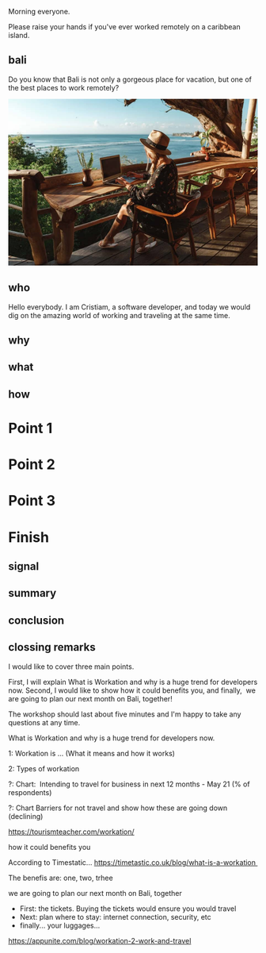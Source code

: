 Morning everyone.

Please raise your hands if you've ever worked remotely on a caribbean island.

## bali
Do you know that Bali is not only a gorgeous place for vacation, but one of the best places to work remotely?

![Woking remotely on Bali](images/bali-working.jpeg)

## who
Hello everybody. 
I am Cristiam, a software developer, and today we would dig on the amazing world of working and traveling at the same time.


## why

## what

## how

# Point 1



# Point 2



# Point 3



# Finish

## signal

## summary

## conclusion

## clossing remarks


I would like to cover three main points.

First, I will explain What is Workation and why is a huge trend for developers now.
Second, I would like to show how it could benefits you, and finally, 
we are going to plan our next month on Bali, together!

The workshop should last about five minutes and I'm happy to take any questions at any time.


What is Workation and why is a huge trend for developers now.

1: Workation is ... (What it means and how it works)

2: Types of workation

?: Chart:  Intending to travel for business in next 12 months - May 21 (% of respondents)

?: Chart Barriers for not travel and show how these are going down (declining)

https://tourismteacher.com/workation/



how it could benefits you

According to Timestatic... https://timetastic.co.uk/blog/what-is-a-workation 

The benefis are: one, two, trhee


we are going to plan our next month on Bali, together
- First: the tickets. Buying the tickets would ensure you would travel
- Next: plan where to stay: internet connection, security, etc
- finally... your luggages...

https://appunite.com/blog/workation-2-work-and-travel


